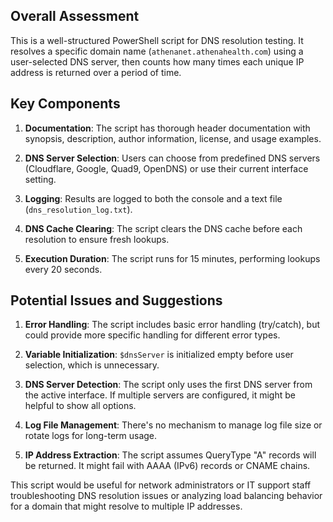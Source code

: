 ## Overall Assessment
This is a well-structured PowerShell script for DNS resolution testing. It resolves a specific domain name (`athenanet.athenahealth.com`) using a user-selected DNS server, then counts how many times each unique IP address is returned over a period of time.
## Key Components

1. **Documentation**: The script has thorough header documentation with synopsis, description, author information, license, and usage examples.

2. **DNS Server Selection**: Users can choose from predefined DNS servers (Cloudflare, Google, Quad9, OpenDNS) or use their current interface setting.

3. **Logging**: Results are logged to both the console and a text file (`dns_resolution_log.txt`).

4. **DNS Cache Clearing**: The script clears the DNS cache before each resolution to ensure fresh lookups.

5. **Execution Duration**: The script runs for 15 minutes, performing lookups every 20 seconds.

## Potential Issues and Suggestions

1. **Error Handling**: The script includes basic error handling (try/catch), but could provide more specific handling for different error types.

2. **Variable Initialization**: `$dnsServer` is initialized empty before user selection, which is unnecessary.

3. **DNS Server Detection**: The script only uses the first DNS server from the active interface. If multiple servers are configured, it might be helpful to show all options.

4. **Log File Management**: There's no mechanism to manage log file size or rotate logs for long-term usage.

5. **IP Address Extraction**: The script assumes QueryType "A" records will be returned. It might fail with AAAA (IPv6) records or CNAME chains.

This script would be useful for network administrators or IT support staff troubleshooting DNS resolution issues or analyzing load balancing behavior for a domain that might resolve to multiple IP addresses.